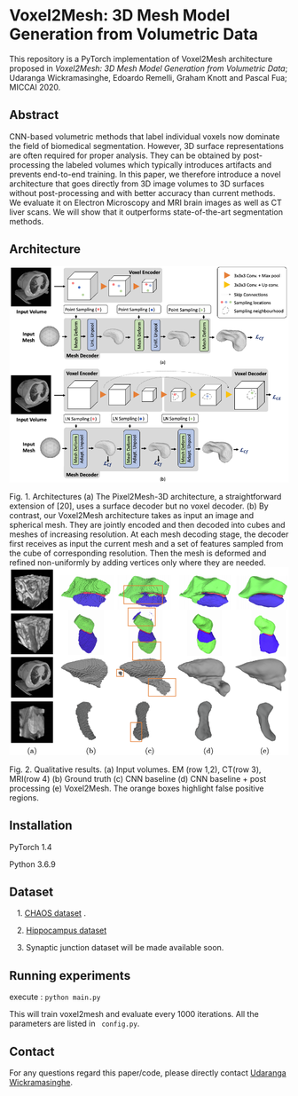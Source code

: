 # Voxel2Mesh: 3D Mesh Model Generation from Volumetric Data

This repository is a PyTorch implementation of Voxel2Mesh architecture proposed in *Voxel2Mesh: 3D Mesh Model Generation from Volumetric Data*; Udaranga Wickramasinghe, Edoardo Remelli, Graham Knott and Pascal Fua; MICCAI 2020. 

## Abstract

CNN-based volumetric methods that label individual voxels now dominate the field of biomedical segmentation. However, 3D surface representations are often required for proper analysis. They can be obtained by post-processing the labeled volumes which typically introduces artifacts and prevents end-to-end training. In this paper, we therefore introduce a novel architecture that goes directly from 3D image volumes to 3D surfaces without post-processing and with better accuracy than current methods. We evaluate it on Electron Microscopy and MRI brain images as well as CT liver scans. We will show that it outperforms state-of-the-art segmentation methods.

## Architecture
  

<p class="aligncenter">
    <img src="./images/architecture.png" width="650">
</p>
Fig. 1. Architectures (a) The Pixel2Mesh-3D architecture, a straightforward extension of [20], uses a surface decoder but no voxel decoder. (b) By contrast, our
Voxel2Mesh architecture takes as input an image and spherical mesh. They are jointly
encoded and then decoded into cubes and meshes of increasing resolution. At each mesh
decoding stage, the decoder first receives as input the current mesh and a set of features sampled from the cube of corresponding resolution. Then the mesh is deformed
and refined non-uniformly by adding vertices only where they are needed.
 
<img src="./images/results.png" width="650">

Fig. 2. Qualitative results. (a) Input volumes. EM (row 1,2), CT(row 3), MRI(row
4) (b) Ground truth (c) CNN baseline (d) CNN baseline + post processing (e)
Voxel2Mesh. The orange boxes highlight false positive regions.


## Installation
PyTorch 1.4

Python 3.6.9

## Dataset

&emsp;1. [CHAOS dataset](https://chaos.grand-challenge.org/Download/)  . 

&emsp;2. [Hippocampus dataset](https://drive.google.com/file/d/1RzPB1_bqzQhlWvU-YGvZzhx2omcDh38C/view?usp=sharing)

&emsp;3. Synaptic junction dataset will be made available soon.

## Running experiments

execute : ```python main.py```

This will train voxel2mesh and evaluate every 1000 iterations. All the parameters are listed in ``` config.py```. 

## Contact
For any questions regard this paper/code, please directly contact [Udaranga Wickramasinghe](mailto:udaranga.wickramasinghe@epfl.ch).

